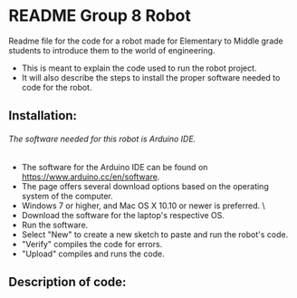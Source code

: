 # README Group 8 Robot

Readme file for the code for a robot made for Elementary to Middle grade students to introduce them to the world of engineering.

* This is meant to explain the code used to run the robot project.
* It will also describe the steps to install the proper software needed to code for the robot.

## Installation: 

###### The software needed for this robot is Arduino IDE.

* The software for the Arduino IDE can be found on https://www.arduino.cc/en/software.
* The page offers several download options based on the operating system of the computer.
* Windows 7 or higher, and Mac OS X 10.10 or newer is preferred.
\
* Download the software for the laptop's respective OS.
* Run the software.
* Select "New" to create a new sketch to paste and run the robot's code.
* "Verify" compiles the code for errors.
* "Upload" compiles and runs the code.


## Description of code:


